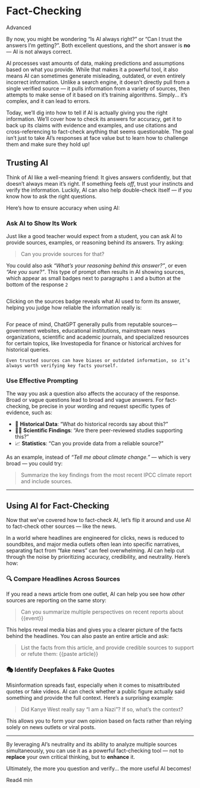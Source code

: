 # Fact-Checking
<div class="tag"><span class="level-3">Advanced</span></div>

By now, you might be wondering “Is AI always right?” or “Can I trust the answers I’m getting?”. Both excellent questions, and the short answer is **no** — AI is not always correct.

AI processes vast amounts of data, making predictions and assumptions based on what you provide. While that makes it a powerful tool, it also means AI can sometimes generate misleading, outdated, or even entirely incorrect information. Unlike a search engine, it doesn’t directly pull from a single verified source — it pulls information from a variety of sources, then attempts to make sense of it based on it’s training algorithms. Simply... it’s complex, and it can lead to errors.

Today, we’ll dig into how to tell if AI is actually giving you the right information. We’ll cover how to check its answers for accuracy, get it to back up its claims with evidence and examples, and use citations and cross-referencing to fact-check anything that seems questionable. The goal isn’t just to take AI’s responses at face value but to learn how to challenge them and make sure they hold up!

## Trusting AI
Think of AI like a well-meaning friend: It gives answers confidently, but that doesn’t always mean it’s right. If something feels *off*, trust your instincts and verify the information. Luckily, AI can also help double-check itself — if you know how to ask the right questions.

Here’s how to ensure accuracy when using AI:

### Ask AI to Show Its Work
Just like a good teacher would expect from a student, you can ask AI to provide sources, examples, or reasoning behind its answers. Try asking:

> Can you provide sources for that?

You could also ask *“What’s your reasoning behind this answer?”*, or even *“Are you sure?”*. This type of prompt often results in AI showing sources, which appear as small badges next to paragraphs `1` and a button at the bottom of the response `2`

<picture>
  <source srcset="./assets/images/fake-news-dark.png" media="(prefers-color-scheme:dark)">
  <img class="lazyload" data-src="./assets/images/fake-news.png" />
</picture>

Clicking on the sources badge reveals what AI used to form its answer, helping you judge how reliable the information really is:

<picture>
  <source srcset="./assets/images/sources-panel-dark.png" media="(prefers-color-scheme:dark)">
  <img class="lazyload" data-src="./assets/images/sources-panel.png" />
</picture>

For peace of mind, ChatGPT generally pulls from reputable sources—government websites, educational institutions, mainstream news organizations, scientific and academic journals, and specialized resources for certain topics, like Investopedia for finance or historical archives for historical queries. 

```
Even trusted sources can have biases or outdated information, so it’s always worth verifying key facts yourself.
```

### Use Effective Prompting
The way you ask a question also affects the accuracy of the response. Broad or vague questions lead to broad and vague answers. For fact-checking, be precise in your wording and request specific types of evidence, such as:

- 📗 **Historical Data**: “What do historical records say about this?”
- 🧑‍🔬 **Scientific Findings**: “Are there peer-reviewed studies supporting this?”
- 📈 **Statistics**: “Can you provide data from a reliable source?”

As an example, instead of *“Tell me about climate change.”* — which is very broad — you could try:

> Summarize the key findings from the most recent IPCC climate report and include sources.

*** 

## Using AI for Fact-Checking
Now that we’ve covered how to fact-check AI, let’s flip it around and use AI to fact-check other sources — like the news. 

In a world where headlines are engineered for clicks, news is reduced to soundbites, and major media outlets often lean into specific narratives, separating fact from “fake news” can feel overwhelming. AI can help cut through the noise by prioritizing accuracy, credibility, and neutrality. Here’s how:

### 🔍 Compare Headlines Across Sources
If you read a news article from one outlet, AI can help you see how *other* sources are reporting on the same story:

> Can you summarize multiple perspectives on recent reports about {{event}}

This helps reveal media bias and gives you a clearer picture of the facts behind the headlines. You can also paste an entire article and ask:

> List the facts from this article, and provide credible sources to support or refute them: {{paste article}}

### 🎭 Identify Deepfakes & Fake Quotes
Misinformation spreads fast, especially when it comes to misattributed quotes or fake videos. AI can check whether a public figure actually said something and provide the full context. Here’s a surprising example:

> Did Kanye West really say “I am a Nazi”? If so, what’s the context?

This allows you to form your own opinion based on facts rather than relying solely on news outlets or viral posts.

***

By leveraging AI’s neutrality and its ability to analyze multiple sources simultaneously, you can use it as a powerful fact-checking tool — not to **replace** your own critical thinking, but to **enhance** it.

Ultimately, the more you question and verify... the more useful AI becomes!

<div class="open-prompt"><span>Read</span><span class="time">4 min</span></div>